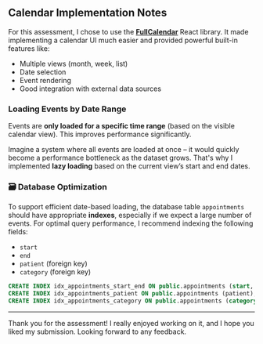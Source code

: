 ##  Calendar Implementation Notes

For this assessment, I chose to use the **[FullCalendar](https://fullcalendar.io/docs/react)** React library. It made implementing a calendar UI much easier and provided powerful built-in features like:

* Multiple views (month, week, list)
* Date selection
* Event rendering
* Good integration with external data sources

### Loading Events by Date Range

Events are **only loaded for a specific time range** (based on the visible calendar view). This improves performance significantly.

Imagine a system where all events are loaded at once – it would quickly become a performance bottleneck as the dataset grows. That's why I implemented **lazy loading** based on the current view’s start and end dates.

### 🗃️ Database Optimization

To support efficient date-based loading, the database table `appointments` should have appropriate **indexes**, especially if we expect a large number of events. For optimal query performance, I recommend indexing the following fields:

* `start`
* `end`
* `patient` (foreign key)
* `category` (foreign key)

```sql
CREATE INDEX idx_appointments_start_end ON public.appointments (start, end);
CREATE INDEX idx_appointments_patient ON public.appointments (patient);
CREATE INDEX idx_appointments_category ON public.appointments (category);
```

---

Thank you for the assessment! I really enjoyed working on it, and I hope you liked my submission. Looking forward to any feedback.
